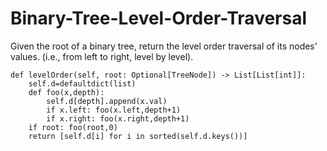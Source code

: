 # Binary-Tree-Level-Order-Traversal

Given the root of a binary tree, return the level order traversal of its nodes' values. (i.e., from left to right, level by level).


    def levelOrder(self, root: Optional[TreeNode]) -> List[List[int]]:
        self.d=defaultdict(list)
        def foo(x,depth):
            self.d[depth].append(x.val)
            if x.left: foo(x.left,depth+1)
            if x.right: foo(x.right,depth+1)
        if root: foo(root,0)
        return [self.d[i] for i in sorted(self.d.keys())]
